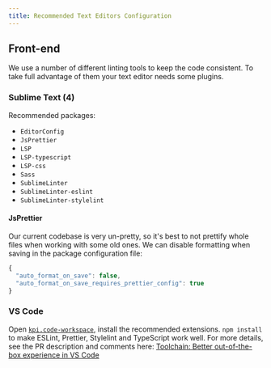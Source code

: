 ```yaml
---
title: Recommended Text Editors Configuration
---
```


## Front-end

We use a number of different linting tools to keep the code consistent. To take full advantage of them your text editor needs some plugins.

### Sublime Text (4)

Recommended packages:
- `EditorConfig`
- `JsPrettier`
- `LSP`
- `LSP-typescript`
- `LSP-css`
- `Sass`
- `SublimeLinter`
- `SublimeLinter-eslint`
- `SublimeLinter-stylelint`

#### JsPrettier

Our current codebase is very un-pretty, so it's best to not prettify whole files when working with some old ones. We can disable formatting when saving in the package configuration file:

```js
{
  "auto_format_on_save": false,
  "auto_format_on_save_requires_prettier_config": true
}
```

### VS Code

Open [`kpi.code-workspace`](https://github.com/kobotoolbox/kpi/blob/beta/kpi.code-workspace), install the recommended extensions. `npm install` to make ESLint, Prettier, Stylelint and TypeScript work well. For more details, see the PR description and comments here: [Toolchain: Better out-of-the-box experience in VS Code](https://github.com/kobotoolbox/kpi/pull/4230)

